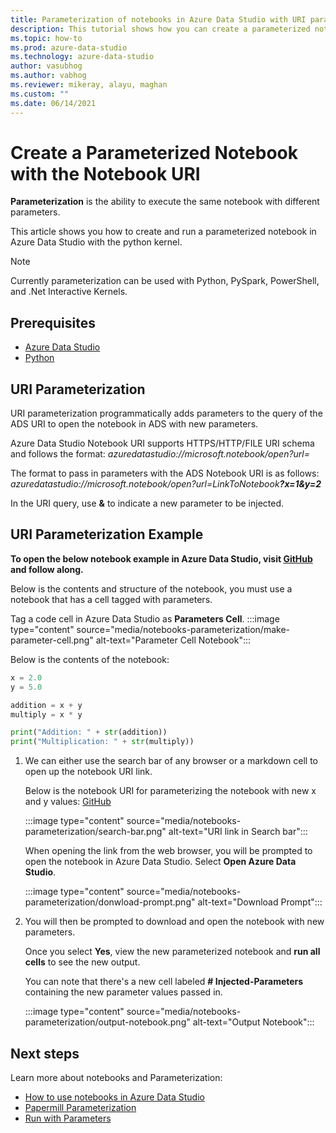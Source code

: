 ```yaml
---
title: Parameterization of notebooks in Azure Data Studio with URI parameterization
description: This tutorial shows how you can create a parameterized notebook in ADS with URI parameterization.
ms.topic: how-to
ms.prod: azure-data-studio
ms.technology: azure-data-studio
author: vasubhog
ms.author: vabhog
ms.reviewer: mikeray, alayu, maghan
ms.custom: ""
ms.date: 06/14/2021
---
```


# Create a Parameterized Notebook with the Notebook URI

**Parameterization** is the ability to execute the same notebook with different parameters.

This article shows you how to create and run a parameterized notebook in Azure Data Studio with the python kernel.

> [!Note]
> Currently parameterization can be used with Python, PySpark, PowerShell, and .Net Interactive Kernels.

## Prerequisites

- [Azure Data Studio](../download-azure-data-studio.md)
- [Python](https://www.python.org/downloads/)

## URI Parameterization

URI parameterization programmatically adds parameters to the query of the ADS URI to open the notebook in ADS with new parameters.

Azure Data Studio Notebook URI supports HTTPS/HTTP/FILE URI schema and follows the format:
_azuredatastudio:\/\/microsoft.notebook\/open?url=_

The format to pass in parameters with the ADS Notebook URI is as follows:
_azuredatastudio:\/\/microsoft.notebook\/open?url=LinkToNotebook_***?x=1&y=2***

In the URI query, use **&** to indicate a new parameter to be injected.

## URI Parameterization Example

**To open the below notebook example in Azure Data Studio, visit [GitHub](https://github.com/VasuBhog/sql-server-samples/blob/master/samples/applications/azure-data-studio/parameterization.ipynb) and follow along.**

Below is the contents and structure of the notebook, you must use a notebook that has a cell tagged with parameters.  

   Tag a code cell in Azure Data Studio as **Parameters Cell**.
   :::image type="content" source="media/notebooks-parameterization/make-parameter-cell.png" alt-text="Parameter Cell Notebook":::

   Below is the contents of the notebook:

   ```python
   x = 2.0
   y = 5.0
   ```

   ```python
   addition = x + y
   multiply = x * y
   ```

   ```python
   print("Addition: " + str(addition))
   print("Multiplication: " + str(multiply))
   ```

1. We can either use the search bar of any browser or a markdown cell to open up the notebook URI link.

    Below is the notebook URI for parameterizing the notebook with new x and y values:
    [GitHub](https://github.com/VasuBhog/sql-server-samples/blob/master/samples/applications/azure-data-studio/parameterization.ipynb)

    :::image type="content" source="media/notebooks-parameterization/search-bar.png" alt-text="URI link in Search bar":::
    
    When opening the link from the web browser, you will be prompted to open the notebook in Azure Data Studio. Select **Open Azure Data Studio**.
    
    :::image type="content" source="media/notebooks-parameterization/donwload-prompt.png" alt-text="Download Prompt":::

2. You will then be prompted to download and open the notebook with new parameters.

    Once you select **Yes**, view the new parameterized notebook and **run all cells** to see the new output.
   
    You can note that there's a new cell labeled **# Injected-Parameters** containing the new parameter values passed in.
    
    :::image type="content" source="media/notebooks-parameterization/output-notebook.png" alt-text="Output Notebook":::

## Next steps

Learn more about notebooks and Parameterization:

- [How to use notebooks in Azure Data Studio](./notebooks-guidance.md)
- [Papermill Parameterization](./parameterize-papermill.md)
- [Run with Parameters](./run-with-parameters.md)
